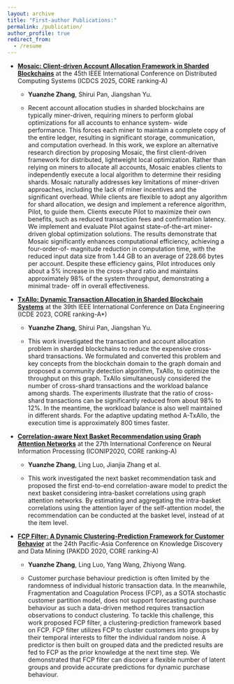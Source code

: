 ```yaml
---
layout: archive
title: "First-author Publications:"
permalink: /publication/
author_profile: true
redirect_from:
  - /resume
---
```

- **[Mosaic: Client-driven Account Allocation Framework in Sharded Blockchains](https://arxiv.org/abs/2504.10846)** at the 45th IEEE International Conference on Distributed Computing Systems (ICDCS 2025, CORE ranking-A)

  - **Yuanzhe Zhang**, Shirui Pan, Jiangshan Yu.

  - Recent account allocation studies in sharded blockchains are typically miner-driven, requiring miners to
perform global optimizations for all accounts to enhance system-
wide performance. This forces each miner to maintain a complete
copy of the entire ledger, resulting in significant storage, communication, and computation overhead.
In this work, we explore an alternative research direction
by proposing Mosaic, the first client-driven framework for
distributed, lightweight local optimization. Rather than relying
on miners to allocate all accounts, Mosaic enables clients
to independently execute a local algorithm to determine their
residing shards. Mosaic naturally
addresses key limitations of miner-driven approaches, including
the lack of miner incentives and the significant overhead. While
clients are flexible to adopt any algorithm for shard allocation,
we design and implement a reference algorithm, Pilot, to guide
them. Clients execute Pilot to maximize their own benefits, such
as reduced transaction fees and confirmation latency.
We implement and evaluate
Pilot against state-of-the-art miner-driven global optimization
solutions. The results demonstrate that Mosaic significantly
enhances computational efficiency, achieving a four-order-of-
magnitude reduction in computation time, with the reduced input
data size from 1.44 GB to an average of 228.66 bytes per account.
Despite these efficiency gains, Pilot introduces only about a 5%
increase in the cross-shard ratio and maintains approximately
98% of the system throughput, demonstrating a minimal trade-
off in overall effectiveness.


- **[TxAllo: Dynamic Transaction Allocation in Sharded Blockchain Systems](https://ieeexplore.ieee.org/document/10184617/)** at the 39th IEEE International Conference on Data Engineering (ICDE 2023, CORE ranking-A*)

  - **Yuanzhe Zhang**, Shirui Pan, Jiangshan Yu.

  - This work investigated the transaction and account allocation problem in
sharded blockchains to reduce the expensive cross-shard transactions. We formulated and converted this problem and key concepts from the blockchain
domain to the graph domain and proposed a community detection algorithm, TxAllo, to
optimize the throughput on this graph. TxAllo simultaneously considered the number of cross-shard transactions and the workload balance among shards. The experiments illustrate that the ratio of cross-shard transactions can be significantly
reduced from about 98% to 12%. In the meantime, the workload
balance is also well maintained in different shards. For the
adaptive updating method A-TxAllo, the execution time is approximately
800 times faster.


- **[Correlation-aware Next Basket Recommendation using Graph Attention Networks](https://link.springer.com/chapter/10.1007/978-3-030-63820-7_85)** at the 27th International Conference on Neural Information Processing (ICONIP2020, CORE ranking-A)

  - **Yuanzhe Zhang**, Ling Luo, Jianjia Zhang et al.

  - This work investigated the next basket recommendation task and proposed the first end-to-end correlation-aware model to predict the next basket considering intra-basket correlations using graph attention networks. By estimating and aggregating the intra-basket correlations using the attention layer of the self-attention model, the recommendation can be conducted at the basket level, instead of at the item level.


- **[FCP Filter: A Dynamic Clustering-Prediction Framework for Customer Behavior](https://link.springer.com/chapter/10.1007/978-3-030-47426-3_45)** at the 24th Pacific-Asia Conference on Knowledge Discovery and Data Mining (PAKDD 2020, CORE ranking-A)

  - **Yuanzhe Zhang**, Ling Luo, Yang Wang, Zhiyong Wang.

  - Customer purchase behaviour prediction is often limited by the randomness of individual historic transaction data. In the meanwhile, Fragmentation and Coagulation Process (FCP), as a SOTA stochastic customer partition model, does not support forecasting purchase behaviour as such a data-driven method requires transaction observations to conduct clustering. To tackle this challenge, this work proposed FCP filter, a clustering-prediction framework based on FCP. FCP filter utilizes FCP to cluster customers into groups by their temporal interests to filter the individual random noise. A predictor is then built on grouped data and the predicted results are fed to FCP as the prior knowledge at the next time step. We demonstrated that FCP filter can discover a flexible number of latent groups and provide accurate predictions for dynamic purchase behaviour.

